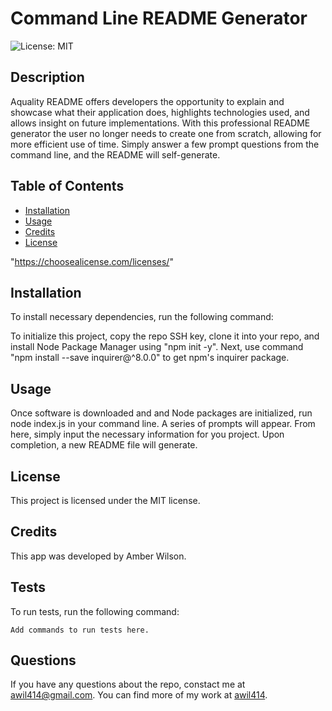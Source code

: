 # Command Line README Generator
![License: MIT](https://img.shields.io/badge/License-MIT-yellow.svg)

## Description
Aquality README offers developers the opportunity to explain and showcase what their application does, highlights technologies used, and allows insight on future implementations. With this professional README generator the user no longer needs to create one from scratch, allowing for more efficient use of time. Simply answer a few prompt questions from the command line, and the README will self-generate.

## Table of Contents
* [Installation](#Installation)
* [Usage](#Usage)
* [Credits](#Credits)
* [License](#License)

 "https://choosealicense.com/licenses/" 


## Installation
To install necessary dependencies, run the following command:



To initialize this project, copy the repo SSH key, clone it into your repo, and install Node Package Manager using "npm init -y". Next, use command "npm install --save inquirer@^8.0.0" to get npm's inquirer package. 



## Usage
Once software is downloaded and and Node packages are initialized, run node index.js in your command line. A series of prompts will appear. From here, simply input the necessary information for you project. Upon completion, a new README file will generate.

## License
      
  This project is licensed under the MIT license.

## Credits
This app was developed by Amber Wilson.

## Tests

To run tests, run the following command:

```
Add commands to run tests here.
```

## Questions

If you have any questions about the repo, constact me at awil414@gmail.com. 
You can find more of my work at [awil414](https://github.com/awil414/).